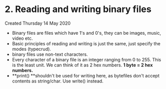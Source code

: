 # 2. Reading and writing binary files
Created Thursday 14 May 2020


* Binary files are files which have 1's and 0's, they can be images, music, video etc.
* Basic principles of reading and writing is just the same, just specify the modes (typecrud).
* binary files use non-text characters.
* Every character of a binary file is an integer ranging from 0 to 255. This is the least unit. We can think of it as 2 hex numbers. **1 byte = 2 hex numbers.**
* **print() **shouldn't be used for writing here, as bytefiles don't accept contents as string/char. Use write() instead.


